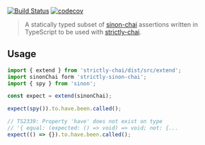 [![Build Status](https://travis-ci.com/NiGhTTraX/strictly-sinon-chai.svg?branch=master)](https://travis-ci.com/NiGhTTraX/strictly-sinon-chai)
[![codecov](https://codecov.io/gh/NiGhTTraX/strictly-sinon-chai/branch/master/graph/badge.svg)](https://codecov.io/gh/NiGhTTraX/strictly-sinon-chai)

> A statically typed subset of [sinon-chai](https://github.com/domenic/sinon-chai)
assertions written in TypeScript to be used with
[strictly-chai](https://github.com/NiGhTTraX/strictly-chai).


## Usage

```ts
import { extend } from 'strictly-chai/dist/src/extend';
import sinonChai form 'strictly-sinon-chai';
import { spy } from 'sinon';

const expect = extend(sinonChai);

expect(spy()).to.have.been.called();

// TS2339: Property 'have' does not exist on type
// '{ equal: (expected: () => void) => void; not: {... 
expect(() => {}).to.have.been.called();
```
